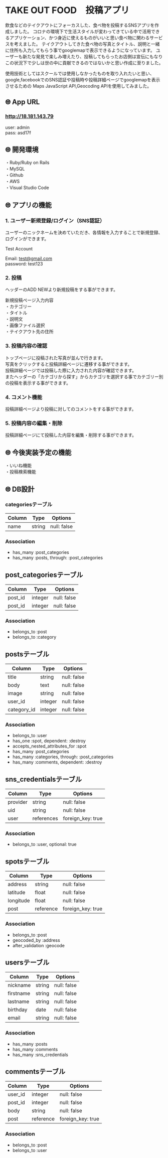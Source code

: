 # TAKE OUT FOOD　投稿アプリ

飲食などのテイクアウトにフォーカスした、食べ物を投稿するSNSアプリを作成しました。
コロナの環境下で生活スタイルが変わってきている中で活用できるアプリケーション、かつ身近に使えるものがいいと思い食べ物に関わるサービスを考えました。
テイクアウトしてきた食べ物の写真とタイトル、説明と一緒に住所も入力してもらう事でgooglemapで表示できるようになっています。
ユーザーも新たな発見で楽しみ増えたり、投稿してもらったお店側は宣伝にもなりこの状況下で少しは世の中に貢献できるのではないかと思い作成に至りました。
  
使用技術としてはスクールでは使用しなかったものを取り入れたいと思い、google,facebookでのSNS認証や投稿時や投稿詳細ページでgooglemapを表示させるための
Maps JavaScript API,Geocoding APIを使用してみました。


## 🌐 App URL

### **http://18.181.143.79**

user: admin <br>
pass: asd17f

## 🌐 開発環境
  
・Ruby/Ruby on Rails <br>
・MySQL <br>
・Github <br>
・AWS <br>
・Visual Studio Code
  
## 🌐 アプリの機能
  
### 1. ユーザー新規登録/ログイン（SNS認証）
  
ユーザーのニックネームを決めていただき、各情報を入力することで新規登録、ログインができます。
  
Test Account  
  
  Email: test@gmail.com <br>
  password: test123
  
### 2. 投稿
  
ヘッダーのADD NEWより新規投稿をする事ができます。 <br>
  
新規投稿ページ入力内容 <br>
  ・カテゴリー <br>
  ・タイトル <br>
  ・説明文 <br>
  ・画像ファイル選択 <br>
  ・テイクアウト先の住所 <br>
  
### 3. 投稿内容の確認
  
トップページに投稿された写真が並んで行きます。 <br>
写真をクリックすると投稿詳細ページに遷移する事ができます。 <br>
投稿詳細ページでは投稿した際に入力された内容が確認できます。 <br>
またヘッダーの「カテゴリから探す」からカテゴリを選択する事でカテゴリー別の投稿を表示する事ができます。


### 4. コメント機能
  
投稿詳細ページより投稿に対してのコメントをする事ができます。
  
### 5. 投稿内容の編集・削除
  
投稿詳細ページにて投稿した内容を編集・削除する事ができます。
  
## 🌐 今後実装予定の機能
  
・いいね機能 <br>
・投稿検索機能
  
## 🌐 DB設計
  
### categoriesテーブル

|Column|Type|Options|
|------|----|-------|
|name|string|null: false|

### Association

- has_many :post_categories
- has_many :posts, through: :post_categories

## post_categoriesテーブル

|Column|Type|Options|
|------|----|-------|
|post_id|integer|null: false|
|post_id|integer|null: false|


### Association

- belongs_to :post
- belongs_to :category


## postsテーブル

|Column|Type|Options|
|------|----|-------|
|title|string|null: false|
|body|text|null: false|
|image|string|null: false|
|user_id|integer|null: false|
|category_id|integer|null: false|

### Association

- belongs_to :user
- has_one :spot, dependent: :destroy
- accepts_nested_attributes_for :spot
- has_many :post_categories
- has_many :categories, through: :post_categories
- has_many :comments, dependent: :destroy

## sns_credentialsテーブル

|Column|Type|Options|
|------|----|-------|
|provider|string|null: false|
|uid|string|null: false|
|user|references|foreign_key: true|

### Association

- belongs_to :user, optional: true

## spotsテーブル

|Column|Type|Options|
|------|----|-------|
|address|string|null: false|
|latitude|float|null: false|
|longitude|float|null: false|
|post|reference|foreign_key: true|


### Association

- belongs_to :post 
- geocoded_by :address
- after_validation :geocode

## usersテーブル

|Column|Type|Options|
|------|----|-------|
|nickname|string|null: false|
|firstname|string|null: false|
|lastname|string|null: false|
|birthday|date|null: false|
|email|string|null: false|


### Association

- has_many :posts
- has_many :comments
- has_many :sns_credentials

## commentsテーブル

|Column|Type|Options|
|------|----|-------|
|user_id|integer|null: false|
|post_id|integer|null: false|
|body|string|null: false|
|post|reference|foreign_key: true|


### Association

- belongs_to :post
- belongs_to :user
